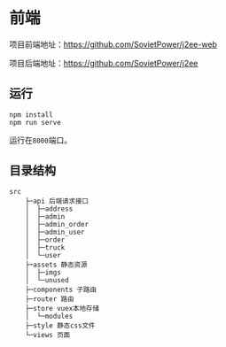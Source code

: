 # 前端

项目前端地址：https://github.com/SovietPower/j2ee-web

项目后端地址：https://github.com/SovietPower/j2ee

## 运行

```
npm install
npm run serve
```

运行在`8000`端口。

## 目录结构
```
src
    ├─api 后端请求接口
    │  ├─address
    │  ├─admin
    │  ├─admin_order
    │  ├─admin_user
    │  ├─order
    │  ├─truck
    │  └─user
    ├─assets 静态资源
    │  ├─imgs
    │  └─unused
    ├─components 子路由
    ├─router 路由
    ├─store vuex本地存储
    │  └─modules
    ├─style 静态css文件
    └─views 页面
```
